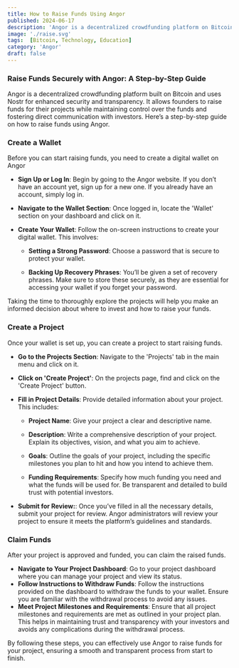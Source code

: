 ```yaml
---
title: How to Raise Funds Using Angor
published: 2024-06-17
description: 'Angor is a decentralized crowdfunding platform on Bitcoin, offering secure fund management and direct investor engagement for transparent project funding.'
image: './raise.svg'
tags:  [Bitcoin, Technology, Education]
category: 'Angor'
draft: false 
---
```

### Raise Funds Securely with Angor: A Step-by-Step Guide

Angor is a decentralized crowdfunding platform built on Bitcoin and uses Nostr for enhanced security and transparency. It allows founders to raise funds for their projects while maintaining control over the funds and fostering direct communication with investors. Here’s a step-by-step guide on how to raise funds using Angor.

### Create a Wallet

Before you can start raising funds, you need to create a digital wallet on Angor

- **Sign Up or Log In**: Begin by going to the Angor website. If you don’t have an account yet, sign up for a new one. If you already have an account, simply log in.
- **Navigate to the Wallet Section**: Once logged in, locate the 'Wallet' section on your dashboard and click on it.

- **Create Your Wallet**: Follow the on-screen instructions to create your digital wallet. This involves:

    - **Setting a Strong Password**: Choose a password that is secure to protect your wallet.

    - **Backing Up Recovery Phrases**: You’ll be given a set of recovery phrases. Make sure to store these securely, as they are essential for accessing your wallet if you forget your password.

Taking the time to thoroughly explore the projects will help you make an informed decision about where to invest and how to raise your funds.

### Create a Project

Once your wallet is set up, you can create a project to start raising funds.

- **Go to the Projects Section**: Navigate to the 'Projects' tab in the main menu and click on it.

- **Click on 'Create Project'**: On the projects page, find and click on the 'Create Project' button.

- **Fill in Project Details**: Provide detailed information about your project. This includes:

    - **Project Name**: Give your project a clear and descriptive name.

    - **Description**: Write a comprehensive description of your project. Explain its objectives, vision, and what you aim to achieve.

    - **Goals**: Outline the goals of your project, including the specific milestones you plan to hit and how you intend to achieve them.

    - **Funding Requirements**: Specify how much funding you need and what the funds will be used for. Be transparent and detailed to build trust with potential investors.

- **Submit for Review:**: Once you’ve filled in all the necessary details, submit your project for review. Angor administrators will review your project to ensure it meets the platform’s guidelines and standards.

### Claim Funds

After your project is approved and funded, you can claim the raised funds.

- **Navigate to Your Project Dashboard**: Go to your project dashboard where you can manage your project and view its status.
- **Follow Instructions to Withdraw Funds**: Follow the instructions provided on the dashboard to withdraw the funds to your wallet. Ensure you are familiar with the withdrawal process to avoid any issues.
- **Meet Project Milestones and Requirements**:  Ensure that all project milestones and requirements are met as outlined in your project plan. This helps in maintaining trust and transparency with your investors and avoids any complications during the withdrawal process.

By following these steps, you can effectively use Angor to raise funds for your project, ensuring a smooth and transparent process from start to finish.
